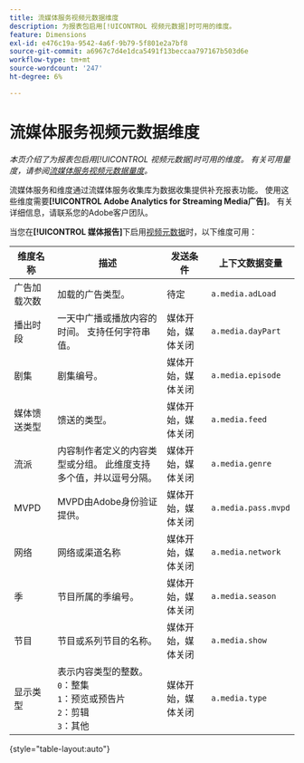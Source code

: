 ```yaml
---
title: 流媒体服务视频元数据维度
description: 为报表包启用[!UICONTROL 视频元数据]时可用的维度。
feature: Dimensions
exl-id: e476c19a-9542-4a6f-9b79-5f801e2a7bf8
source-git-commit: a6967c7d4e1dca5491f13beccaa797167b503d6e
workflow-type: tm+mt
source-wordcount: '247'
ht-degree: 6%

---
```


# 流媒体服务视频元数据维度

*本页介绍了为报表包启用[!UICONTROL 视频元数据]时可用的维度。 有关可用量度，请参阅[流媒体服务视频元数据量度](../metrics/sm-video-metadata.md)。*

流媒体服务和维度通过流媒体服务收集库为数据收集提供补充报表功能。 使用这些维度需要&#x200B;**[!UICONTROL Adobe Analytics for Streaming Media广告]**。 有关详细信息，请联系您的Adobe客户团队。

当您在&#x200B;**[!UICONTROL 媒体报告]**&#x200B;下启用[视频元数据](/help/admin/tools/manage-rs/edit-settings/media-management.md)时，以下维度可用：

| 维度名称 | 描述 | 发送条件 | 上下文数据变量 |
| --- | --- | --- | --- |
| 广告加载次数 | 加载的广告类型。 | 待定 | `a.media.adLoad` |
| 播出时段 | 一天中广播或播放内容的时间。 支持任何字符串值。 | 媒体开始，媒体关闭 | `a.media.dayPart` |
| 剧集 | 剧集编号。 | 媒体开始，媒体关闭 | `a.media.episode` |
| 媒体馈送类型 | 馈送的类型。 | 媒体开始，媒体关闭 | `a.media.feed` |
| 流派 | 内容制作者定义的内容类型或分组。 此维度支持多个值，并以逗号分隔。 | 媒体开始，媒体关闭 | `a.media.genre` |
| MVPD | MVPD由Adobe身份验证提供。 | 媒体开始，媒体关闭 | `a.media.pass.mvpd` |
| 网络 | 网络或渠道名称 | 媒体开始，媒体关闭 | `a.media.network` |
| 季 | 节目所属的季编号。 | 媒体开始，媒体关闭 | `a.media.season` |
| 节目 | 节目或系列节目的名称。 | 媒体开始，媒体关闭 | `a.media.show` |
| 显示类型 | 表示内容类型的整数。<br>`0`：整集<br>`1`：预览或预告片<br>`2`：剪辑<br>`3`：其他 | 媒体开始，媒体关闭 | `a.media.type` |

{style="table-layout:auto"}
